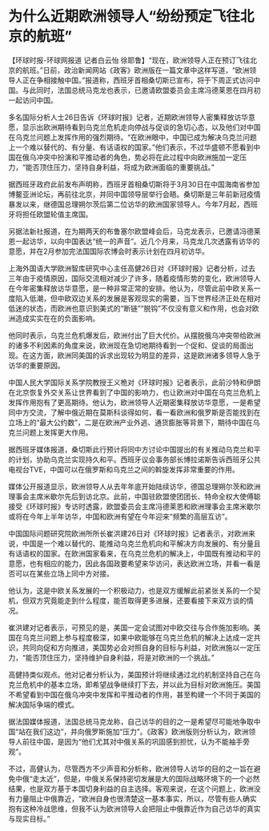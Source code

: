 # 为什么近期欧洲领导人“纷纷预定飞往北京的航班”

【环球时报-环球网报道 记者白云怡
徐耶鲁】“现在，欧洲领导人正在预订飞往北京的航班。”日前，政治新闻网站《政客》欧洲版在一篇文章中这样写道，“欧洲领导人正在争相接触中国。”报道称，西班牙首相桑切斯已宣布，将于下周正式访问中国。与此同时，法国总统马克龙也表示，已邀请欧盟委员会主席冯德莱恩在四月初一起访问中国。

多名国际分析人士26日告诉《环球时报》记者，近期欧洲领导人密集释放访华意愿，显示出欧洲期待看到乌克兰危机走向停战与促谈的急切心态，以及他们对中国在乌克兰问题上发挥作用的强烈期待。“在欧洲眼中，中国已成为解决乌克兰问题上一个难以替代的、有分量、有话语权的国家。”他们表示，不过华盛顿不愿看到中国在俄乌冲突中扮演和平推动者的角色，势必将在此过程中向欧洲施加一定压力，“能否顶住压力，坚持自身利益，将成为欧洲面临的重要挑战。”

据西班牙政府此前发布声明称，西班牙首相桑切斯将于3月30日在中国海南省参加博鳌亚洲论坛，再前往北京，并同中国领导层举行会晤。桑切斯是三年前新冠疫情暴发以来，继德国总理朔尔茨后第二位访华的欧洲国家领导人。今年7月起，西班牙将担任欧盟轮值主席国。

另据法新社报道，在为期两天的布鲁塞尔欧盟峰会后，马克龙表示，已邀请冯德莱恩一起访华，以向中国表达“统一的声音”。近几个月来，马克龙几次透露有访华的意愿，并在2月参加完法国国际农博会时表示计划在四月初访华。

上海外国语大学欧洲智库研究中心主任高健26日对《环球时报》记者分析，过去三年由于疫情原因，国际交流相对减少了许多，随着疫情形势的变化，欧洲领导人在今年密集释放访华意愿，是一种非常正常的安排。他认为，尽管此前中欧关系一度陷入低潮，但中欧双边关系的发展是客观现实的需要，当下世界经济正处在相对低迷的状态，而欧洲也意识到美式的“断链”“脱钩”不仅没有意义和作用，也会对欧洲造成实实在在的负面影响。

他同时表示，乌克兰危机爆发后，欧洲付出了巨大代价。从摆脱俄乌冲突带给欧洲的诸多不利因素的角度来说，欧洲现在急切地期待看到一个促和、促谈的局面出现。在这方面，欧洲同美国的诉求出现较为明显的差异，这是欧洲诸多领导人急于访华的重要原因。

中国人民大学国际关系学院教授王义桅对《环球时报》记者表示，此前沙特和伊朗在北京恢复外交关系让世界看到了中国的影响力，也让欧洲对中国在乌克兰危机上发挥作用抱有了更高期待。他认为，欧洲领导人近期密集释放访华意愿，一是希望同中方交流，了解中俄近期在莫斯科谈得如何，看一看欧洲和俄罗斯是否能找到在立场上的“最大公约数”，二是在欧洲产业外逃、通货膨胀等背景下，期待中国在乌克兰问题上发挥更大作用。

据西班牙媒体报道，桑切斯此行预计将同中方讨论中国提出的有关推动乌克兰和平的计划，协助乌克兰实现持久和平。西班牙议会事务部长博拉诺斯告诉西班牙公共电视台TVE，中国可以在俄罗斯和乌克兰之间的斡旋发挥非常重要的作用。

媒体公开报道显示，欧洲领导人从去年年底开始陆续访华，德国总理朔尔茨和欧洲理事会主席米歇尔先后到访北京。此前，中国驻欧盟使团团长、特命全权大使傅聪接受《环球时报》专访时透露，欧盟委员会主席冯德莱恩和欧洲理事会主席米歇尔或将在今年上半年访华，中国和欧洲有望在今年迎来“频繁的高层互访”。

中国国际问题研究院欧洲所所长崔洪建26日对《环球时报》记者表示，对欧洲来说，中国是一个难以替代的、能推动乌克兰危机向和平解决方向发展的、有分量且有话语权的国家。在欧洲国家看来，在乌克兰危机的解决上，中国既有推动和平的意愿，也有相应的能力，因此各国政要希望来华访问，表达欧洲立场，并看一看是否可以在某些立场上同中方对接。

他认为，这是中欧关系发展的一个积极动力，也是双方缓解此前紧张关系的一个契机，但双方究竟能走到什么程度，能否取得更多进展，还要看接下来双方谈的情况。

崔洪建对记者表示，可预见的是，美国一定会试图对中欧交往与合作施加影响。美国在乌克兰问题上参与程度极深，如果中欧能够在乌克兰危机的解决上达成一定共识，共同向促和方向推进，美国势必会对照自身的目标与利益，对欧洲施以一定压力，“能否顶住压力，坚持维护自身利益，将是对欧洲的一个挑战。”

高健持类似观点。他对记者分析认为，美国预计将继续通过北约机制坚持自己在乌克兰危机中的基本立场，即希望战争继续打下去，并以此为目标对欧洲施压。美国不希望看到中国在俄乌冲突中发挥和平推动者的作用，甚至构建一个不同于美国的解决国际争端的模式。

据法国媒体报道，法国总统马克龙称，自己访华的目的之一是希望尽可能地争取中国“站在我们这边”，并向俄罗斯施加“压力”。《政客》欧洲版则分析认为，欧洲领导人前往中国，是因为“他们尤其对中俄关系的巩固感到担忧，认为不能袖手旁观”。

不过，高健认为，尽管西方不少声音和分析称，欧洲领导人访华的目的之一旨在避免中俄“走太近”，但是，中俄关系保持密切发展是大的国际战略环境下的一个必然结果，也是双方基于本国切身利益的自主选择。客观来说，在这个问题上，欧洲没有力量阻止中俄靠近，“欧洲自身也很清楚这一基本事实，所以，尽管有些人确实抱有这种冷战思维，但我不认为欧洲领导人会把阻止中俄靠近作为自己访华的真实与现实目标。”

